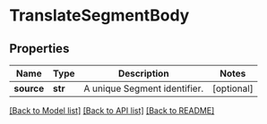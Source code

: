 # TranslateSegmentBody

## Properties
Name | Type | Description | Notes
------------ | ------------- | ------------- | -------------
**source** | **str** | A unique Segment identifier. | [optional] 

[[Back to Model list]](../README.md#documentation-for-models) [[Back to API list]](../README.md#documentation-for-api-endpoints) [[Back to README]](../README.md)



